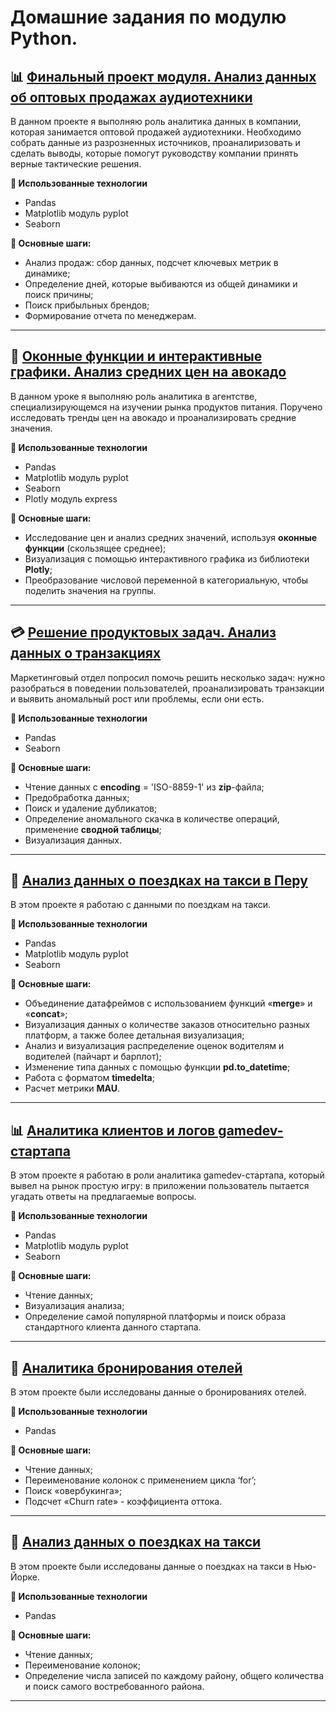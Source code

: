 # Домашние задания по модулю Python.

## 📊 [Финальный проект модуля. Анализ данных об оптовых продажах аудиотехники](https://github.com/ElenaAnalyst/data-analysis-homeworks/blob/main/HW1_basic_python/7_final_project/7_final_project_HW.ipynb)  
В данном проекте я выполняю роль аналитика данных в компании, которая занимается оптовой продажей аудиотехники. Необходимо собрать данные из разрозненных источников, проаналиризовать и сделать выводы, которые помогут руководству компании принять верные тактические решения.

**🔧 Использованные технологии** 
- Pandas
- Matplotlib модуль pyplot
- Seaborn

**📌 Основные шаги:** 
- Анализ продаж: сбор данных, подсчет ключевых метрик в динамике;
- Определение дней, которые выбиваются из общей динамики и поиск причины;
- Поиск прибыльных брендов;
- Формирование отчета по менеджерам.

<hr>

## 🥑 [Оконные функции и интерактивные графики. Анализ средних цен на авокадо](https://github.com/ElenaAnalyst/data-analysis-homeworks/blob/main/HW1_basic_python/6_lesson/6_lesson_HW.ipynb)
В данном уроке я выполняю роль аналитика в агентстве, специализирующемся на изучении рынка продуктов питания. Поручено исследовать тренды цен на авокадо и проанализировать средние значения. 

**🔧 Использованные технологии**
- Pandas
- Matplotlib модуль pyplot
- Seaborn
- Plotly модуль express

**📌 Основные шаги:**
- Исследование цен и анализ средних значений, используя **оконные функции** (скользящее среднее);
- Визуализация с помощью интерактивного графика из библиотеки **Plotly**;
- Преобразование числовой переменной в категориальную, чтобы поделить значения на группы.

<hr>

## 💳 [Решение продуктовых задач. Анализ данных о транзакциях](https://github.com/ElenaAnalyst/data-analysis-homeworks/blob/main/HW1_basic_python/5_lesson/5_lesson_HW.ipynb)
Маркетинговый отдел попросил помочь решить несколько задач: нужно разобраться в поведении пользователей, проанализировать транзакции и выявить аномальный рост или проблемы, если они есть. 

**🔧 Использованные технологии**
- Pandas
- Seaborn 

**📌 Основные шаги:**
- Чтение данных с **encoding** = 'ISO-8859-1' из **zip**-файла;
- Предобработка данных;
- Поиск и удаление дубликатов;
- Определение аномального скачка в количестве операций, применение **сводной таблицы**;
- Визуализация данных.

<hr>

## 🚖 [Анализ данных о поездках на такси в Перу](https://github.com/ElenaAnalyst/data-analysis-homeworks/blob/main/HW1_basic_python/4_lesson/4_lesson_HW.ipynb)  
В этом проекте я работаю с данными по поездкам на такси.

**🔧 Использованные технологии**
- Pandas
- Matplotlib модуль pyplot
- Seaborn 

**📌 Основные шаги:**  
- Объединение датафреймов с использованием функций «**merge**» и «**concat**»;
- Визуализация данных о количестве заказов относительно разных платформ, а также более детальная визуализация;
- Анализ и визуализация распределение оценок водителям и водителей (пайчарт и барплот);
- Изменение типа данных с помощью функции **pd.to_datetime**;
- Работа с форматом **timedelta**;
- Расчет метрики **MAU**.

<hr>

## 📊 [Аналитика клиентов и логов gamedev-стартапа](https://github.com/ElenaAnalyst/data-analysis-homeworks/blob/main/HW1_basic_python/3_lesson/3_lesson_HW.ipynb)
В этом проекте я работаю в роли аналитика gamedev-стартапа, который вывел на рынок простую игру: в приложении пользователь пытается угадать ответы на предлагаемые вопросы.

**🔧 Использованные технологии**
- Pandas
- Matplotlib модуль pyplot
- Seaborn 

**📌 Основные шаги:**  
- Чтение данных;
- Визуализация анализа;
- Определение самой популярной платформы и поиск образа стандартного клиента данного стартапа.

<hr>

## 🏬 [Аналитика бронирования отелей](https://github.com/ElenaAnalyst/data-analysis-homeworks/blob/main/HW1_basic_python/2_lesson/2_lesson_HW.ipynb)
В этом проекте были исследованы данные о бронированиях отелей.

**🔧 Использованные технологии**
- Pandas   

**📌 Основные шаги:** 
- Чтение данных;
- Переименование колонок с применением цикла ‘for’;
- Поиск «овербукинга»;
- Подсчет «Churn rate» - коэффициента оттока.

<hr>

## 🚕 [Анализ данных о поездках на такси](https://github.com/ElenaAnalyst/data-analysis-homeworks/blob/main/HW1_basic_python/1_lesson/1_lesson_pandas_HW.ipynb)
В этом проекте были исследованы данные о поездках на такси в Нью-Йорке.

**🔧 Использованные технологии**
- Pandas   

**📌 Основные шаги:** 
- Чтение данных;
- Переименование колонок;
- Определение числа записей по каждому району, общего количества и поиск самого востребованного района.

<hr>
